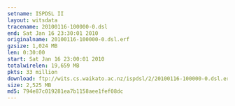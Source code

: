 ```yaml
---
setname: ISPDSL II
layout: witsdata
tracename: 20100116-100000-0.dsl
end: Sat Jan 16 23:30:01 2010
originalname: 20100116-100000-0.dsl.erf
gzsize: 1,024 MB
len: 0:30:00
start: Sat Jan 16 23:00:01 2010
totalwirelen: 19,659 MB
pkts: 33 million
download: ftp://wits.cs.waikato.ac.nz/ispdsl/2/20100116-100000-0.dsl.erf.gz
size: 2,525 MB
md5: 794e87c019281ea7b1158aee1fef08dc
---
```


